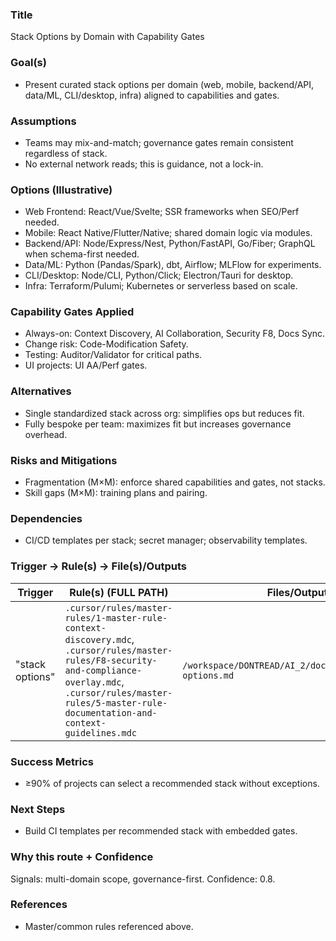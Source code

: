 ### Title
Stack Options by Domain with Capability Gates

### Goal(s)
- Present curated stack options per domain (web, mobile, backend/API, data/ML, CLI/desktop, infra) aligned to capabilities and gates.

### Assumptions
- Teams may mix-and-match; governance gates remain consistent regardless of stack.
- No external network reads; this is guidance, not a lock-in.

### Options (Illustrative)
- Web Frontend: React/Vue/Svelte; SSR frameworks when SEO/Perf needed.
- Mobile: React Native/Flutter/Native; shared domain logic via modules.
- Backend/API: Node/Express/Nest, Python/FastAPI, Go/Fiber; GraphQL when schema-first needed.
- Data/ML: Python (Pandas/Spark), dbt, Airflow; MLFlow for experiments.
- CLI/Desktop: Node/CLI, Python/Click; Electron/Tauri for desktop.
- Infra: Terraform/Pulumi; Kubernetes or serverless based on scale.

### Capability Gates Applied
- Always-on: Context Discovery, AI Collaboration, Security F8, Docs Sync.
- Change risk: Code-Modification Safety.
- Testing: Auditor/Validator for critical paths.
- UI projects: UI AA/Perf gates.

### Alternatives
- Single standardized stack across org: simplifies ops but reduces fit.
- Fully bespoke per team: maximizes fit but increases governance overhead.

### Risks and Mitigations
- Fragmentation (M×M): enforce shared capabilities and gates, not stacks.
- Skill gaps (M×M): training plans and pairing.

### Dependencies
- CI/CD templates per stack; secret manager; observability templates.

### Trigger → Rule(s) → File(s)/Outputs
| Trigger | Rule(s) (FULL PATH) | Files/Outputs | Gates |
|---|---|---|---|
| "stack options" | `.cursor/rules/master-rules/1-master-rule-context-discovery.mdc`, `.cursor/rules/master-rules/F8-security-and-compliance-overlay.mdc`, `.cursor/rules/master-rules/5-master-rule-documentation-and-context-guidelines.mdc` | `/workspace/DONTREAD/AI_2/docs/proposals/stack-options.md` | F8 blocks criticals |

### Success Metrics
- ≥90% of projects can select a recommended stack without exceptions.

### Next Steps
- Build CI templates per recommended stack with embedded gates.

### Why this route + Confidence
Signals: multi-domain scope, governance-first. Confidence: 0.8.

### References
- Master/common rules referenced above.
